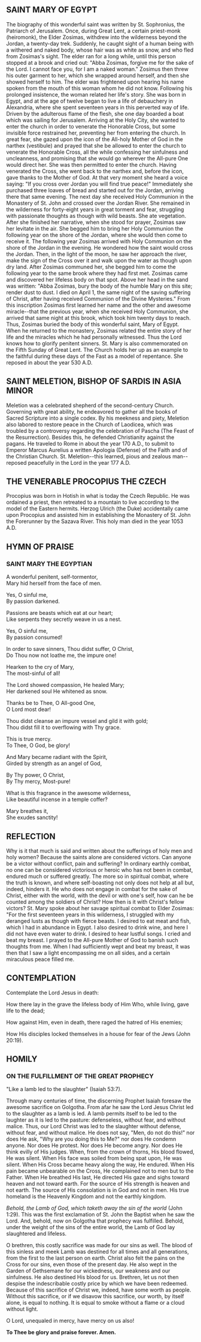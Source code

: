 ## SAINT MARY OF EGYPT

The biography of this wonderful saint was written by St. Sophronius, the Patriarch of Jerusalem. Once, during Great Lent, a certain priest-monk (heiromonk), the Elder Zosimas, withdrew into the wilderness beyond the Jordan, a twenty-day trek. Suddenly, he caught sight of a human being with a withered and naked body, whose hair was as white as snow, and who fled from Zosimas's sight. The elder ran for a long while, until this person stopped at a brook and cried out: "Abba Zosimas, forgive me for the sake of the Lord. I cannot face you, for I am a naked woman." Zosimus then threw his outer garment to her, which she wrapped around herself, and then she showed herself to him. The elder was frightened upon hearing his name spoken from the mouth of this woman whom he did not know. Following his prolonged insistence, the woman related her life's story. She was born in Egypt, and at the age of twelve began to live a life of debauchery in Alexandria, where she spent seventeen years in this perverted way of life. Driven by the adulterous flame of the flesh, she one day boarded a boat which was sailing for Jerusalem. Arriving at the Holy City, she wanted to enter the church in order to venerate the Honorable Cross, but some invisible force restrained her, preventing her from entering the church. In great fear, she gazed upon the icon of the All-holy Mother of God in the narthex (vestibule) and prayed that she be allowed to enter the church to venerate the Honorable Cross, all the while confessing her sinfulness and uncleanness, and promising that she would go wherever the All-pure One would direct her. She was then permitted to enter the church. Having venerated the Cross, she went back to the narthex and, before the icon, gave thanks to the Mother of God. At that very moment she heard a voice saying: "If you cross over Jordan you will find true peace!" Immediately she purchased three loaves of bread and started out for the Jordan, arriving there that same evening. The next day she received Holy Communion in the Monastery of St. John and crossed over the Jordan River. She remained in the wilderness for forty-eight years in great torment and fear, struggling with passionate thoughts as though with wild beasts. She ate vegetation. After she finished her narrative, when she stood for prayer, Zosimas saw her levitate in the air. She begged him to bring her Holy Communion the following year on the shore of the Jordan, where she would then come to receive it. The following year Zosimas arrived with Holy Communion on the shore of the Jordan in the evening. He wondered how the saint would cross the Jordan. Then, in the light of the moon, he saw her approach the river, make the sign of the Cross over it and walk upon the water as though upon dry land. After Zosimas communed her, she begged him to come the following year to the same brook where they had first met. Zosimas came and discovered her lifeless body on that spot. Above her head in the sand was written: "Abba Zosimas, bury the body of the humble Mary on this site; render dust to dust. I died on April 1, the same night of the saving suffering of Christ, after having received Communion of the Divine Mysteries." From this inscription Zosimas first learned her name and the other and awesome miracle--that the previous year, when she received Holy Communion, she arrived that same night at this brook, which took him twenty days to reach. Thus, Zosimas buried the body of this wonderful saint, Mary of Egypt. When he returned to the monastery, Zosimas related the entire story of her life and the miracles which he had personally witnessed. Thus the Lord knows how to glorify penitent sinners. St. Mary is also commemorated on the Fifth Sunday of Great Lent. The Church holds her up as an example to the faithful during these days of the Fast as a model of repentance. She reposed in about the year 530 A.D.


## SAINT MELETION, BISHOP OF SARDIS IN ASIA MINOR

Meletion was a celebrated shepherd of the second-century Church. Governing with great ability, he endeavored to gather all the books of Sacred Scripture into a single codex. By his meekness and piety, Meletion also labored to restore peace in the Church of Laodicea, which was troubled by a controversy regarding the celebration of Pascha (The Feast of the Resurrection). Besides this, he defended Christianity against the pagans. He traveled to Rome in about the year 170 A.D., to submit to Emperor Marcus Aurelius a written Apologia (Defense) of the Faith and of the Christian Church. St. Meletion--this learned, pious and zealous man--reposed peacefully in the Lord in the year 177 A.D.


## THE VENERABLE PROCOPIUS THE CZECH

Procopius was born in Hotish in what is today the Czech Republic. He was ordained a priest, then retreated to a mountain to live according to the model of the Eastern hermits. Herzog Ulrich (the Duke) accidentally came upon Procopius and assisted him in establishing the Monastery of St. John the Forerunner by the Sazava River. This holy man died in the year 1053 A.D.


## HYMN OF PRAISE

### SAINT MARY THE EGYPTIAN

A wonderful penitent, self-tormentor,  
Mary hid herself from the face of men.

Yes, O sinful me,  
By passion darkened.

Passions are beasts which eat at our heart;  
Like serpents they secretly weave in us a nest.

Yes, O sinful me,  
By passion consumed!

In order to save sinners, Thou didst suffer, O Christ,  
Do Thou now not loathe me, the impure one!

Hearken to the cry of Mary,  
The most-sinful of all!

The Lord showed compassion, He healed Mary;  
Her darkened soul He whitened as snow.

Thanks be to Thee, O All-good One,  
O Lord most dear!

Thou didst cleanse an impure vessel and gild it with gold;  
Thou didst fill it to overflowing with Thy grace.

This is true mercy.  
To Thee, O God, be glory!

And Mary became radiant with the Spirit,  
Girded by strength as an angel of God,

By Thy power, O Christ,  
By Thy mercy, Most-pure!

What is this fragrance in the awesome wilderness,  
Like beautiful incense in a temple coffer?

Mary breathes it,  
She exudes sanctity!


## REFLECTION

Why is it that much is said and written about the sufferings of holy men and holy women? Because the saints alone are considered victors. Can anyone be a victor without conflict, pain and suffering? In ordinary earthly combat, no one can be considered victorious or heroic who has not been in combat, endured much or suffered greatly. The more so in spiritual combat, where the truth is known, and where self-boasting not only does not help at all but, indeed, hinders it. He who does not engage in combat for the sake of Christ, either with the world, with the devil or with one's self, how can he be counted among the soldiers of Christ? How then is it with Christ's fellow victors? St. Mary spoke about her savage spiritual combat to Elder Zosimas: "For the first seventeen years in this wilderness, I struggled with my deranged lusts as though with fierce beasts. I desired to eat meat and fish, which I had in abundance in Egypt. I also desired to drink wine, and here I did not have even water to drink. I desired to hear lustful songs. I cried and beat my breast. I prayed to the All-pure Mother of God to banish such thoughts from me. When I had sufficiently wept and beat my breast, it was then that I saw a light encompassing me on all sides, and a certain miraculous peace filled me.


## CONTEMPLATION

Contemplate the Lord Jesus in death:

How there lay in the grave the lifeless body of Him Who, while living, gave life to the dead;

How against Him, even in death, there raged the hatred of His enemies;

How His disciples locked themselves in a house for fear of the Jews (John 20:19).


## HOMILY

### ON THE FULFILLMENT OF THE GREAT PROPHECY

"Like a lamb led to the slaughter" (Isaiah 53:7).

Through many centuries of time, the discerning Prophet Isaiah foresaw the awesome sacrifice on Golgotha. From afar he saw the Lord Jesus Christ led to the slaughter as a lamb is led. A lamb permits itself to be led to the laughter as it is led to the pasture: defenseless, without fear, and without malice. Thus, our Lord Christ was led to the slaughter without defense, without fear, and without malice. He does not say, "Men, do not do this!" nor does He ask, "Why are you doing this to Me?" nor does He condemn anyone. Nor does He protest. Nor does He become angry. Nor does He think evilly of His judges. When, from the crown of thorns, His blood flowed, He was silent. When His face was soiled from being spat upon, He was silent. When His Cross became heavy along the way, He endured. When His pain became unbearable on the Cross, He complained not to men but to the Father. When He breathed His last, He directed His gaze and sighs toward heaven and not toward earth. For the source of His strength is heaven and not earth. The source of His consolation is in God and not in men. His true homeland is the Heavenly Kingdom and not the earthly kingdom.

*Behold, the Lamb of God, which taketh away the sin of the world* (John 1:29). This was the first exclamation of St. John the Baptist when he saw the Lord. And, behold, now on Golgotha that prophecy was fulfilled. Behold, under the weight of the sins of the entire world, the Lamb of God lay slaughtered and lifeless.

O brethren, this costly sacrifice was made for our sins as well. The blood of this sinless and meek Lamb was destined for all times and all generations, from the first to the last person on earth. Christ also felt the pains on the Cross for our sins, even those of the present day. He also wept in the Garden of Gethsemane for our wickedness, our weakness and our sinfulness. He also destined His blood for us. Brethren, let us not then despise the indescribable costly price by which we have been redeemed. Because of this sacrifice of Christ we, indeed, have some worth as people. Without this sacrifice, or if we disavow this sacrifice, our worth, by itself alone, is equal to nothing. It is equal to smoke without a flame or a cloud without light.

O Lord, unequaled in mercy, have mercy on us also!

**To Thee be glory and praise forever. Amen.**
